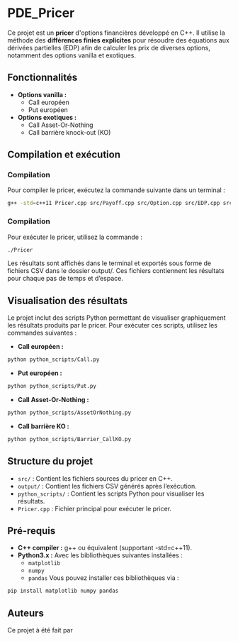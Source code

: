 # PDE_Pricer

Ce projet est un **pricer** d'options financières développé en C++. Il utilise la méthode des **différences finies explicites** pour résoudre des équations aux dérivées partielles (EDP) afin de calculer les prix de diverses options, notamment des options vanilla et exotiques.

## Fonctionnalités
- **Options vanilla :**
  - Call européen
  - Put européen
- **Options exotiques :**
  - Call Asset-Or-Nothing
  - Call barrière knock-out (KO)

## Compilation et exécution
### Compilation
Pour compiler le pricer, exécutez la commande suivante dans un terminal :
```bash
g++ -std=c++11 Pricer.cpp src/Payoff.cpp src/Option.cpp src/EDP.cpp src/MDF.cpp -o Pricer
```
### Compilation
Pour exécuter le pricer, utilisez la commande :
```bash
./Pricer
```
Les résultats sont affichés dans le terminal et exportés sous forme de fichiers CSV dans le dossier output/. Ces fichiers contiennent les résultats pour chaque pas de temps et d’espace.

## Visualisation des résultats
Le projet inclut des scripts Python permettant de visualiser graphiquement les résultats produits par le pricer. Pour exécuter ces scripts, utilisez les commandes suivantes :
- **Call européen :**
```bash
python python_scripts/Call.py
```
- **Put européen :**
```bash
python python_scripts/Put.py
```
- **Call Asset-Or-Nothing :**
```bash
python python_scripts/AssetOrNothing.py
```
- **Call barrière KO :**
```bash
python python_scripts/Barrier_CallKO.py
```

## Structure du projet
- `src/` : Contient les fichiers sources du pricer en C++.
- `output/` : Contient les fichiers CSV générés après l’exécution.
- `python_scripts/` : Contient les scripts Python pour visualiser les résultats.
- `Pricer.cpp` : Fichier principal pour exécuter le pricer.

## Pré-requis
- **C++ compiler :** g++ ou équivalent (supportant -std=c++11).
- **Python3.x :** Avec les bibliothèques suivantes installées :
  - `matplotlib`
  - `numpy`
  - `pandas`
Vous pouvez installer ces bibliothèques via :
```bash
pip install matplotlib numpy pandas
```

## Auteurs
Ce projet à été fait par 
